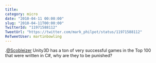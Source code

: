 ```yaml
---
title: 
category: micro
date: "2010-04-11 00:00:00"
slug: "2010-04-11T00:00:00"
TwitterId: "11971588112"
TweetUrl: "https://twitter.com/mark_philpot/status/11971588112"
ReTweetUser: martinbowling
---
```


<i class="fa fa-retweet" aria-hidden="true"></i>
.[@Scobleizer](https://twitter.com/Scobleizer) Unity3D has a ton of very
successful games in the Top 100 that were written in C#, why are they to be
punished?
